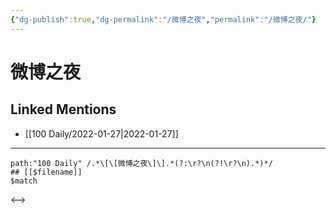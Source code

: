 ```yaml
---
{"dg-publish":true,"dg-permalink":"/微博之夜","permalink":"/微博之夜/"}
---
```


# 微博之夜

## Linked Mentions
- [[100 Daily/2022-01-27\|2022-01-27]]


---

```expander
path:"100 Daily" /.*\[\[微博之夜\]\].*(?:\r?\n(?!\r?\n).*)*/
## [[$filename]]
$match
```

<-->